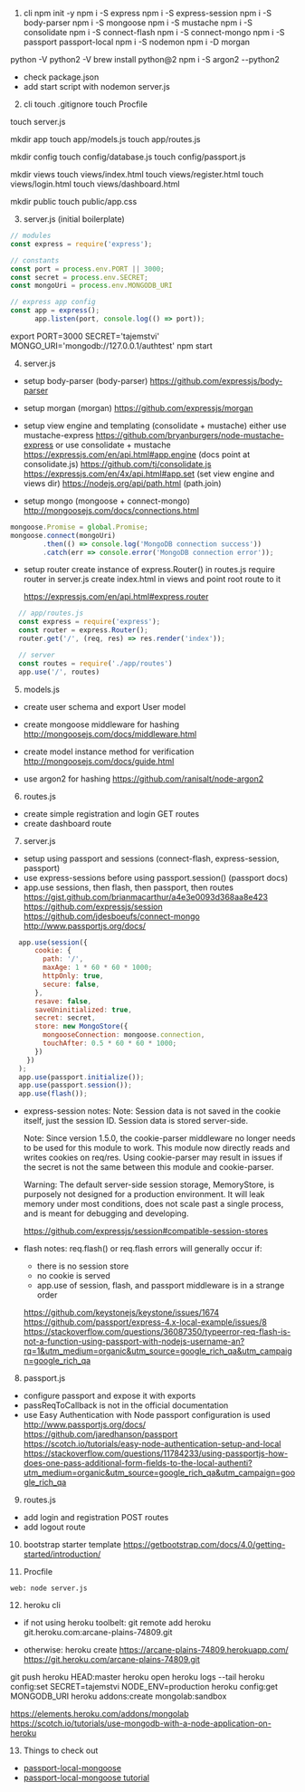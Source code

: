 1. cli
npm init -y
npm i -S express
npm i -S express-session
npm i -S body-parser
npm i -S mongoose
npm i -S mustache
npm i -S consolidate
npm i -S connect-flash
npm i -S connect-mongo
npm i -S passport passport-local
npm i -S nodemon
npm i -D morgan

python -V
python2 -V
brew install python@2
npm i -S argon2 --python2

- check package.json
- add start script with nodemon server.js


2. cli
touch .gitignore
touch Procfile

touch server.js

mkdir app
touch app/models.js
touch app/routes.js

mkdir config
touch config/database.js
touch config/passport.js

mkdir views
touch views/index.html
touch views/register.html
touch views/login.html
touch views/dashboard.html

mkdir public
touch public/app.css


3. server.js (initial boilerplate)
``` javascript
// modules
const express = require('express');

// constants
const port = process.env.PORT || 3000;
const secret = process.env.SECRET;
const mongoUri = process.env.MONGODB_URI

// express app config
const app = express();
      app.listen(port, console.log(() => port));
```

<!-- cli -->
export PORT=3000 SECRET='tajemstvi' MONGO_URI='mongodb://127.0.0.1/authtest'
npm start


4. server.js
- setup body-parser (body-parser)
  https://github.com/expressjs/body-parser

- setup morgan (morgan)
  https://github.com/expressjs/morgan

- setup view engine and templating (consolidate + mustache)
  either use mustache-express
  https://github.com/bryanburgers/node-mustache-express
  or use consolidate + mustache
  https://expressjs.com/en/api.html#app.engine (docs point at consolidate.js)
  https://github.com/tj/consolidate.js
  https://expressjs.com/en/4x/api.html#app.set (set view engine and views dir)
  https://nodejs.org/api/path.html (path.join)

- setup mongo (mongoose + connect-mongo)
  http://mongoosejs.com/docs/connections.html

``` javascript
mongoose.Promise = global.Promise;
mongoose.connect(mongoUri)
        .then(() => console.log('MongoDB connection success'))
        .catch(err => console.error('MongoDB connection error'));
```

- setup router
  create instance of express.Router() in routes.js
  require router in server.js
  create index.html in views and point root route to it

  https://expressjs.com/en/api.html#express.router

``` javascript
  // app/routes.js
  const express = require('express');
  const router = express.Router();
  router.get('/', (req, res) => res.render('index'));

  // server
  const routes = require('./app/routes')
  app.use('/', routes)
```


5. models.js
- create user schema and export User model
- create mongoose middleware for hashing
  http://mongoosejs.com/docs/middleware.html
- create model instance method for verification
  http://mongoosejs.com/docs/guide.html

- use argon2 for hashing
  https://github.com/ranisalt/node-argon2


6. routes.js
- create simple registration and login GET routes
- create dashboard route  


7. server.js
- setup using passport and sessions (connect-flash, express-session, passport)
- use express-sessions before using passport.session() (passport docs)
- app.use sessions, then flash, then passport, then routes  
  https://gist.github.com/brianmacarthur/a4e3e0093d368aa8e423
  https://github.com/expressjs/session
  https://github.com/jdesboeufs/connect-mongo
  http://www.passportjs.org/docs/

``` javascript
  app.use(session({
      cookie: {
        path: '/',
        maxAge: 1 * 60 * 60 * 1000;
        httpOnly: true,
        secure: false,
      },
      resave: false,
      saveUninitialized: true,
      secret: secret,
      store: new MongoStore({
        mongooseConnection: mongoose.connection,
        touchAfter: 0.5 * 60 * 60 * 1000;
      })
    })
  );
  app.use(passport.initialize());
  app.use(passport.session());
  app.use(flash());
```

- express-session notes:
  Note: Session data is not saved in the cookie itself, just the session ID. Session data is stored server-side.

  Note: Since version 1.5.0, the cookie-parser middleware no longer needs to be used for this module to work. This module now directly reads and writes cookies on req/res. Using cookie-parser may result in issues if the secret is not the same between this module and cookie-parser.

  Warning: The default server-side session storage, MemoryStore, is purposely not designed for a production environment. It will leak memory under most conditions, does not scale past a single process, and is meant for debugging and developing.

  https://github.com/expressjs/session#compatible-session-stores

- flash notes:
  req.flash() or req.flash errors will generally occur if:
    - there is no session store
    - no cookie is served
    - app.use of session, flash, and passport middleware is in a strange order

    https://github.com/keystonejs/keystone/issues/1674
    https://github.com/passport/express-4.x-local-example/issues/8
    https://stackoverflow.com/questions/36087350/typeerror-req-flash-is-not-a-function-using-passport-with-nodejs-username-an?rq=1&utm_medium=organic&utm_source=google_rich_qa&utm_campaign=google_rich_qa


8. passport.js
- configure passport and expose it with exports
- passReqToCallback is not in the official documentation
- use Easy Authentication with Node passport configuration is used
  http://www.passportjs.org/docs/
  https://github.com/jaredhanson/passport
  https://scotch.io/tutorials/easy-node-authentication-setup-and-local
  https://stackoverflow.com/questions/11784233/using-passportjs-how-does-one-pass-additional-form-fields-to-the-local-authenti?utm_medium=organic&utm_source=google_rich_qa&utm_campaign=google_rich_qa


9. routes.js
- add login and registration POST routes  
- add logout route


10. bootstrap
    starter template
    https://getbootstrap.com/docs/4.0/getting-started/introduction/

11. Procfile
```
web: node server.js
```


12. heroku cli
- if not using heroku toolbelt:
  git remote add heroku git.heroku.com:arcane-plains-74809.git

- otherwise:
  heroku create
  https://arcane-plains-74809.herokuapp.com/
  https://git.heroku.com/arcane-plains-74809.git

git push heroku HEAD:master
heroku open
heroku logs --tail
heroku config:set SECRET=tajemstvi NODE_ENV=production
heroku config:get MONGODB_URI
heroku addons:create mongolab:sandbox

https://elements.heroku.com/addons/mongolab
https://scotch.io/tutorials/use-mongodb-with-a-node-application-on-heroku

13. Things to check out
- [passport-local-mongoose](https://github.com/saintedlama/passport-local-mongoose)
- [passport-local-mongoose tutorial](https://github.com/mjhea0/passport-local-express4)
